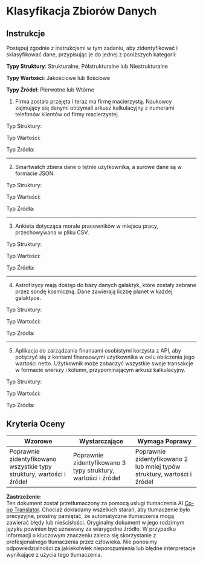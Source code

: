 <!--
CO_OP_TRANSLATOR_METADATA:
{
  "original_hash": "2e5cacb967c1e9dfd07809bfc441a0b4",
  "translation_date": "2025-08-24T21:35:53+00:00",
  "source_file": "1-Introduction/03-defining-data/assignment.md",
  "language_code": "pl"
}
-->
# Klasyfikacja Zbiorów Danych

## Instrukcje

Postępuj zgodnie z instrukcjami w tym zadaniu, aby zidentyfikować i sklasyfikować dane, przypisując je do jednej z poniższych kategorii:

**Typy Struktury**: Strukturalne, Półstrukturalne lub Niestrukturalne

**Typy Wartości**: Jakościowe lub Ilościowe

**Typy Źródeł**: Pierwotne lub Wtórne

1. Firma została przejęta i teraz ma firmę macierzystą. Naukowcy zajmujący się danymi otrzymali arkusz kalkulacyjny z numerami telefonów klientów od firmy macierzystej.

Typ Struktury:

Typ Wartości:

Typ Źródła:

---

2. Smartwatch zbiera dane o tętnie użytkownika, a surowe dane są w formacie JSON.

Typ Struktury:

Typ Wartości:

Typ Źródła:

---

3. Ankieta dotycząca morale pracowników w miejscu pracy, przechowywana w pliku CSV.

Typ Struktury:

Typ Wartości:

Typ Źródła:

---

4. Astrofizycy mają dostęp do bazy danych galaktyk, które zostały zebrane przez sondę kosmiczną. Dane zawierają liczbę planet w każdej galaktyce.

Typ Struktury:

Typ Wartości:

Typ Źródła:

---

5. Aplikacja do zarządzania finansami osobistymi korzysta z API, aby połączyć się z kontami finansowymi użytkownika w celu obliczenia jego wartości netto. Użytkownik może zobaczyć wszystkie swoje transakcje w formacie wierszy i kolumn, przypominającym arkusz kalkulacyjny.

Typ Struktury:

Typ Wartości:

Typ Źródła:

## Kryteria Oceny

Wzorowe | Wystarczające | Wymaga Poprawy
--- | --- | -- |
Poprawnie zidentyfikowano wszystkie typy struktury, wartości i źródeł | Poprawnie zidentyfikowano 3 typy struktury, wartości i źródeł | Poprawnie zidentyfikowano 2 lub mniej typów struktury, wartości i źródeł |

**Zastrzeżenie**:  
Ten dokument został przetłumaczony za pomocą usługi tłumaczenia AI [Co-op Translator](https://github.com/Azure/co-op-translator). Chociaż dokładamy wszelkich starań, aby tłumaczenie było precyzyjne, prosimy pamiętać, że automatyczne tłumaczenia mogą zawierać błędy lub nieścisłości. Oryginalny dokument w jego rodzimym języku powinien być uznawany za wiarygodne źródło. W przypadku informacji o kluczowym znaczeniu zaleca się skorzystanie z profesjonalnego tłumaczenia przez człowieka. Nie ponosimy odpowiedzialności za jakiekolwiek nieporozumienia lub błędne interpretacje wynikające z użycia tego tłumaczenia.